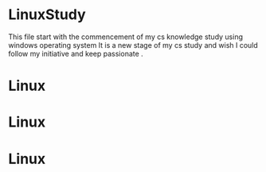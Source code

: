 ﻿# LinuxStudy
 This file start with the commencement of my cs knowledge study using windows operating system
 It is a new stage of my cs study and wish I could follow my initiative and keep passionate .
# Linux
# Linux
# Linux
